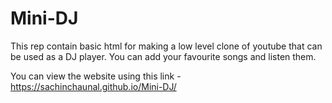 # Mini-DJ
This rep contain basic html for making a low level clone of youtube that can be used as a DJ player. You can add your favourite songs and listen them.

You can view the website using this link - https://sachinchaunal.github.io/Mini-DJ/
